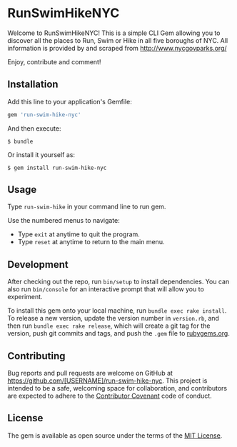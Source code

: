 # RunSwimHikeNYC

Welcome to RunSwimHikeNYC! This is a simple CLI Gem allowing you to discover all the places to Run, Swim or Hike in all five boroughs of NYC. All information is provided by and scraped from http://www.nycgovparks.org/

Enjoy, contribute and comment!

## Installation

Add this line to your application's Gemfile:

```ruby
gem 'run-swim-hike-nyc'
```

And then execute:

    $ bundle

Or install it yourself as:

    $ gem install run-swim-hike-nyc

## Usage

Type `run-swim-hike` in your command line to run gem.

Use the numbered menus to navigate:
- Type `exit` at anytime to quit the program.
- Type `reset` at anytime to return to the main menu.

## Development

After checking out the repo, run `bin/setup` to install dependencies. You can also run `bin/console` for an interactive prompt that will allow you to experiment.

To install this gem onto your local machine, run `bundle exec rake install`. To release a new version, update the version number in `version.rb`, and then run `bundle exec rake release`, which will create a git tag for the version, push git commits and tags, and push the `.gem` file to [rubygems.org](https://rubygems.org).

## Contributing

Bug reports and pull requests are welcome on GitHub at https://github.com/[USERNAME]/run-swim-hike-nyc. This project is intended to be a safe, welcoming space for collaboration, and contributors are expected to adhere to the [Contributor Covenant](http://contributor-covenant.org) code of conduct.


## License

The gem is available as open source under the terms of the [MIT License](http://opensource.org/licenses/MIT).

